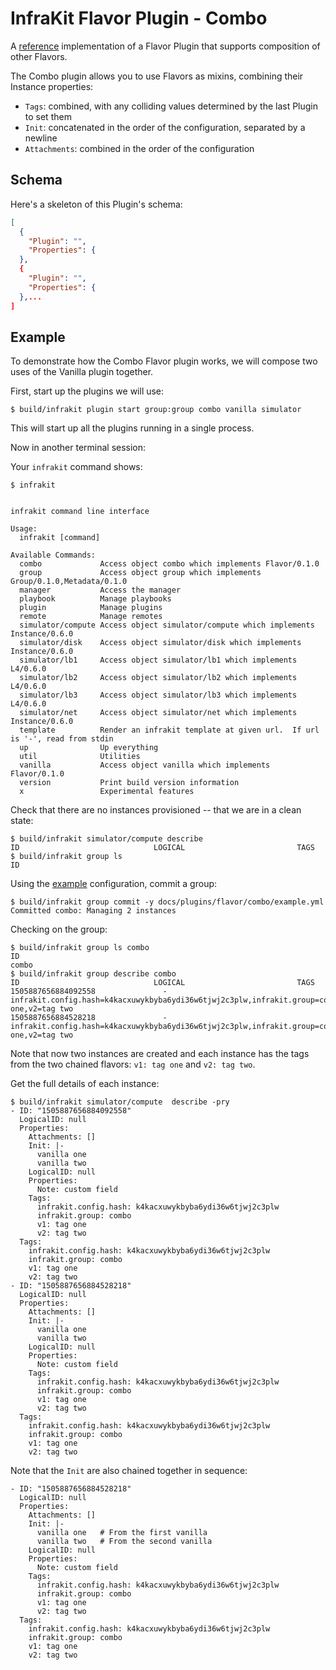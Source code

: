 InfraKit Flavor Plugin - Combo
==============================

A [reference](/README.md#reference-implementations) implementation of a Flavor Plugin that supports composition
of other Flavors.

The Combo plugin allows you to use Flavors as mixins, combining their Instance properties:
  * `Tags`: combined, with any colliding values determined by the last Plugin to set them
  * `Init`: concatenated in the order of the configuration, separated by a newline
  * `Attachments`: combined in the order of the configuration

## Schema

Here's a skeleton of this Plugin's schema:
```json
[
  {
    "Plugin": "",
    "Properties": {
  },
  {
    "Plugin": "",
    "Properties": {
  },...
]
```


## Example

To demonstrate how the Combo Flavor plugin works, we will compose two uses of the Vanilla plugin together.

First, start up the plugins we will use:

```shell
$ build/infrakit plugin start group:group combo vanilla simulator
```
This will start up all the plugins running in a single process.

Now in another terminal session:

Your `infrakit` command shows:

```shell
$ infrakit


infrakit command line interface

Usage:
  infrakit [command]

Available Commands:
  combo             Access object combo which implements Flavor/0.1.0
  group             Access object group which implements Group/0.1.0,Metadata/0.1.0
  manager           Access the manager
  playbook          Manage playbooks
  plugin            Manage plugins
  remote            Manage remotes
  simulator/compute Access object simulator/compute which implements Instance/0.6.0
  simulator/disk    Access object simulator/disk which implements Instance/0.6.0
  simulator/lb1     Access object simulator/lb1 which implements L4/0.6.0
  simulator/lb2     Access object simulator/lb2 which implements L4/0.6.0
  simulator/lb3     Access object simulator/lb3 which implements L4/0.6.0
  simulator/net     Access object simulator/net which implements Instance/0.6.0
  template          Render an infrakit template at given url.  If url is '-', read from stdin
  up                Up everything
  util              Utilities
  vanilla           Access object vanilla which implements Flavor/0.1.0
  version           Print build version information
  x                 Experimental features
```

Check that there are no instances provisioned -- that we are in a clean state:

```shell
$ build/infrakit simulator/compute describe
ID                            	LOGICAL                       	TAGS
$ build/infrakit group ls
ID
```

Using the [example](example.yml) configuration, commit a group:
```shell
$ build/infrakit group commit -y docs/plugins/flavor/combo/example.yml
Committed combo: Managing 2 instances
```

Checking on the group:

```shell
$ build/infrakit group ls combo
ID
combo
$ build/infrakit group describe combo
ID                            	LOGICAL                       	TAGS
1505887656884092558           	  -                           	infrakit.config.hash=k4kacxuwykbyba6ydi36w6tjwj2c3plw,infrakit.group=combo,v1=tag one,v2=tag two
1505887656884528218           	  -                           	infrakit.config.hash=k4kacxuwykbyba6ydi36w6tjwj2c3plw,infrakit.group=combo,v1=tag one,v2=tag two
```

Note that now two instances are created and each instance has the tags from
the two chained flavors: `v1: tag one` and `v2: tag two`.

Get the full details of each instance:

```shell
$ build/infrakit simulator/compute  describe -pry
- ID: "1505887656884092558"
  LogicalID: null
  Properties:
    Attachments: []
    Init: |-
      vanilla one
      vanilla two
    LogicalID: null
    Properties:
      Note: custom field
    Tags:
      infrakit.config.hash: k4kacxuwykbyba6ydi36w6tjwj2c3plw
      infrakit.group: combo
      v1: tag one
      v2: tag two
  Tags:
    infrakit.config.hash: k4kacxuwykbyba6ydi36w6tjwj2c3plw
    infrakit.group: combo
    v1: tag one
    v2: tag two
- ID: "1505887656884528218"
  LogicalID: null
  Properties:
    Attachments: []
    Init: |-
      vanilla one
      vanilla two
    LogicalID: null
    Properties:
      Note: custom field
    Tags:
      infrakit.config.hash: k4kacxuwykbyba6ydi36w6tjwj2c3plw
      infrakit.group: combo
      v1: tag one
      v2: tag two
  Tags:
    infrakit.config.hash: k4kacxuwykbyba6ydi36w6tjwj2c3plw
    infrakit.group: combo
    v1: tag one
    v2: tag two
```

Note that the `Init` are also chained together in sequence:

```
- ID: "1505887656884528218"
  LogicalID: null
  Properties:
    Attachments: []
    Init: |-
      vanilla one   # From the first vanilla
      vanilla two   # From the second vanilla
    LogicalID: null
    Properties:
      Note: custom field
    Tags:
      infrakit.config.hash: k4kacxuwykbyba6ydi36w6tjwj2c3plw
      infrakit.group: combo
      v1: tag one
      v2: tag two
  Tags:
    infrakit.config.hash: k4kacxuwykbyba6ydi36w6tjwj2c3plw
    infrakit.group: combo
    v1: tag one
    v2: tag two
```
